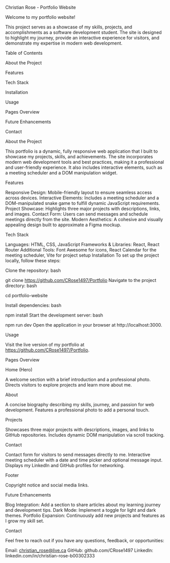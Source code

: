 Christian Rose - Portfolio Website

Welcome to my portfolio website!

This project serves as a showcase of my skills, projects, and accomplishments as a software development student. 
The site is designed to highlight my journey, provide an interactive experience for visitors, and demonstrate my expertise in modern web development.

Table of Contents

About the Project

Features

Tech Stack

Installation

Usage

Pages Overview

Future Enhancements

Contact

About the Project

This portfolio is a dynamic, fully responsive web application that I built to showcase my projects, skills, and achievements.
The site incorporates modern web development tools and best practices, making it a professional and user-friendly experience. 
It also includes interactive elements, such as a meeting scheduler and a DOM manipulation widget.

Features

Responsive Design: Mobile-friendly layout to ensure seamless access across devices.
Interactive Elements: Includes a meeting scheduler and a DOM-manipulated snake game to fulfill dynamic JavaScript requirements.
Project Showcase: Highlights three major projects with descriptions, links, and images.
Contact Form: Users can send messages and schedule meetings directly from the site.
Modern Aesthetics: A cohesive and visually appealing design built to approximate a Figma mockup.

Tech Stack

Languages: HTML, CSS, JavaScript
Frameworks & Libraries: React, React Router
Additional Tools: Font Awesome for icons, React Calendar for the meeting scheduler, Vite for project setup
Installation
To set up the project locally, follow these steps:

Clone the repository:
bash

git clone https://github.com/CRose1497/Portfolio
Navigate to the project directory:
bash

cd portfolio-website

Install dependencies:
bash

npm install
Start the development server:
bash

npm run dev
Open the application in your browser at http://localhost:3000.

Usage

Visit the live version of my portfolio at https://github.com/CRose1497/Portfolio.

Pages Overview

Home (Hero)

A welcome section with a brief introduction and a professional photo.
Directs visitors to explore projects and learn more about me.

About

A concise biography describing my skills, journey, and passion for web development.
Features a professional photo to add a personal touch.

Projects

Showcases three major projects with descriptions, images, and links to GitHub repositories.
Includes dynamic DOM manipulation via scroll tracking.

Contact

Contact form for visitors to send messages directly to me.
Interactive meeting scheduler with a date and time picker and optional message input.
Displays my LinkedIn and GitHub profiles for networking.

Footer

Copyright notice and social media links.

Future Enhancements

Blog Integration: Add a section to share articles about my learning journey and development tips.
Dark Mode: Implement a toggle for light and dark themes.
Portfolio Expansion: Continuously add new projects and features as I grow my skill set.

Contact

Feel free to reach out if you have any questions, feedback, or opportunities:

Email: christian_rose@live.ca
GitHub: github.com/CRose1497
LinkedIn: linkedin.com/in/christian-rose-b00302333
